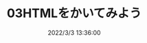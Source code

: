 ---
title: "03HTMLをかいてみよう"
date: "2022/3/3 13:36:00"
category: "over-the-fence"
topics: []
published: false
---